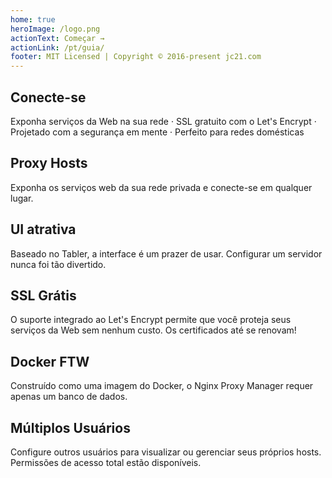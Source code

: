 ```yaml
---
home: true
heroImage: /logo.png
actionText: Começar →
actionLink: /pt/guia/
footer: MIT Licensed | Copyright © 2016-present jc21.com
---
```


<div class="features">
  <div class="feature">
    <h2>Conecte-se</h2>
    <p>
      Exponha serviços da Web na sua rede &middot;
      SSL gratuito com o Let's Encrypt &middot;
      Projetado com a segurança em mente &middot;
      Perfeito para redes domésticas
    </p>
  </div>
  <div class="feature">
    <h2>Proxy Hosts</h2>
    <p>Exponha os serviços web da sua rede privada e conecte-se em qualquer lugar.</p>
  </div>
  <div class="feature">
    <h2>UI atrativa</h2>
    <p>Baseado no Tabler, a interface é um prazer de usar. Configurar um servidor nunca foi tão divertido.</p>
  </div>
  <div class="feature">
    <h2>SSL Grátis</h2>
    <p>O suporte integrado ao Let's Encrypt permite que você proteja seus serviços da Web sem nenhum custo. Os certificados até se renovam!</p>
  </div>
  <div class="feature">
    <h2>Docker FTW</h2>
    <p>Construído como uma imagem do Docker, o Nginx Proxy Manager requer apenas um banco de dados.</p>
  </div>
  <div class="feature">
    <h2>Múltiplos Usuários</h2>
    <p>Configure outros usuários para visualizar ou gerenciar seus próprios hosts. Permissões de acesso total estão disponíveis.</p>
  </div>
</div>
